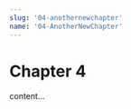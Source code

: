 ```yaml
---
slug: '04-anothernewchapter'
name: '04-AnotherNewChapter'
---
```


# Chapter 4

content...

<br />

